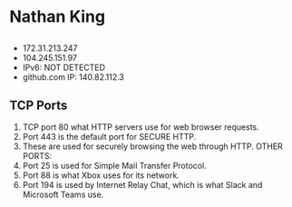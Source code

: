 # Nathan King
##
- 172.31.213.247
- 104.245.151.97
- IPv6: NOT DETECTED
- github.com IP: 140.82.112.3
## TCP Ports
1. TCP port 80 what HTTP servers use for web browser requests.
2. Port 443 is the default port for SECURE HTTP.
3. These are used for securely browsing the web through HTTP.
OTHER PORTS:
1. Port 25 is used for Simple Mail Transfer Protocol.
2. Port 88 is what Xbox uses for its network. 
3. Port 194 is used by Internet Relay Chat, which is what Slack and Microsoft Teams use. 
